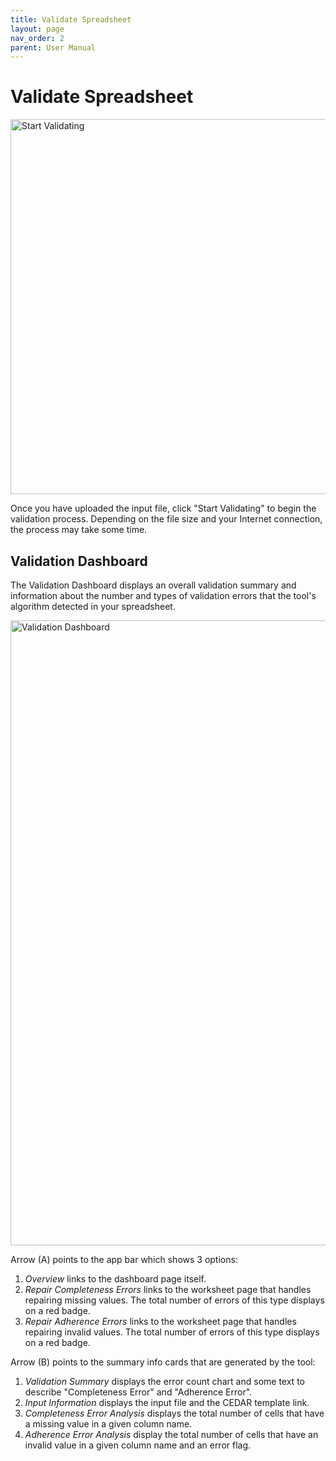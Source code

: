 ```yaml
---
title: Validate Spreadsheet
layout: page
nav_order: 2
parent: User Manual
---
```


# Validate Spreadsheet
<img width="600" alt="Start Validating" src="https://user-images.githubusercontent.com/5062950/227042402-847c26a8-b4c5-44db-9a9d-c5335a12fb7c.png">

Once you have uploaded the input file, click "Start Validating" to begin the validation process. Depending on the file size and your Internet connection, the process may take some time.

## Validation Dashboard

The Validation Dashboard displays an overall validation summary and information about the number and types of validation errors that the tool's algorithm detected in your spreadsheet.

<img width="1000" alt="Validation Dashboard" src="https://user-images.githubusercontent.com/5062950/227042964-a4f6ee33-fd3c-4ca4-b634-a7be2592a5c0.png">

Arrow (A) points to the app bar which shows 3 options:
1. *Overview* links to the dashboard page itself.
2. *Repair Completeness Errors* links to the worksheet page that handles repairing missing values. The total number of errors of this type displays on a red badge.
3. *Repair Adherence Errors* links to the worksheet page that handles repairing invalid values. The total number of errors of this type displays on a red badge.

Arrow (B) points to the summary info cards that are generated by the tool:
1. *Validation Summary* displays the error count chart and some text to describe "Completeness Error" and "Adherence Error".
2. *Input Information* displays the input file and the CEDAR template link.
3. *Completeness Error Analysis* displays the total number of cells that have a missing value in a given column name.
4. *Adherence Error Analysis* display the total number of cells that have an invalid value in a given column name and an error flag.

